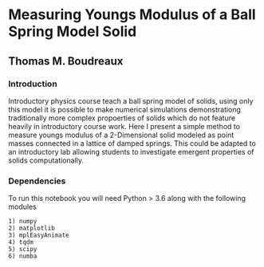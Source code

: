 <h1> Measuring Youngs Modulus of a Ball Spring Model Solid </h1>
<h2> Thomas M. Boudreaux </h2>
<h3>Introduction</h3>
Introductory physics course teach a ball spring model of solids, using only this model it is possible to make numerical simulations demonstrationg traditionally more complex propoerties of solids which do not feature heavily in introductory course work. Here I present a simple method to measure youngs modulus of a 2-Dimensional solid modeled as point masses connected in a lattice of damped springs. This could be adapted to an introductory lab allowing students to investigate emergent properties of solids computationally.

<h3>Dependencies</h3>
To run this notebook you will need Python > 3.6 along with the following modules

    1) numpy
    2) matplotlib
    3) mplEasyAnimate
    4) tqdm
    5) scipy
    6) numba